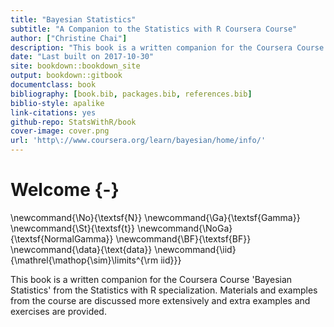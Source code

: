 ```yaml
--- 
title: "Bayesian Statistics"
subtitle: "A Companion to the Statistics with R Coursera Course"
author: ["Christine Chai"]
description: "This book is a written companion for the Coursera Course 'Bayesian Statistics' from the Statistics with R specialization."
date: "Last built on 2017-10-30"
site: bookdown::bookdown_site
output: bookdown::gitbook
documentclass: book
bibliography: [book.bib, packages.bib, references.bib]
biblio-style: apalike
link-citations: yes
github-repo: StatsWithR/book
cover-image: cover.png
url: 'http\://www.coursera.org/learn/bayesian/home/info/'
---
```

# Welcome {-}

\newcommand{\No}{\textsf{N}}
\newcommand{\Ga}{\textsf{Gamma}}
\newcommand{\St}{\textsf{t}}
\newcommand{\NoGa}{\textsf{NormalGamma}}
\newcommand{\BF}{\textsf{BF}}
\newcommand{\data}{\text{data}}
\newcommand{\iid}{\mathrel{\mathop{\sim}\limits^{\rm iid}}}


This book is a written companion for the Coursera Course 'Bayesian Statistics' from the Statistics with R specialization. Materials and examples from the course are discussed more extensively and extra examples and exercises are provided.
